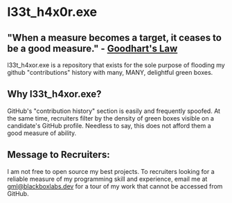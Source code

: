 # l33t_h4x0r.exe
## "When a measure becomes a target, it ceases to be a good measure." - [Goodhart's Law](https://en.wikipedia.org/wiki/Goodhart%27s_law)
l33t_h4xor.exe is a repository that exists for the sole purpose of flooding my github "contributions" history
with many, MANY, delightful green boxes.

## Why l33t_h4xor.exe?
GitHub's "contribution history" section is easily and frequently spoofed. At the same time, recruiters
filter by the density of green boxes visible on a candidate's GitHub profile. Needless to say, this does not
afford them a good measure of ability.

## Message to Recruiters:
I am not free to open source my best projects.
To recruiters looking for a reliable measure of my programming skill and experience, email me at
gml@blackboxlabs.dev for a tour of my work that cannot be accessed from GitHub.
